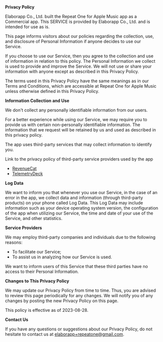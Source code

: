 **Privacy Policy**

Elaborapp Co., Ltd. built the Repeat One for Apple Music app as a Commercial app. This SERVICE is provided by Elaborapp Co., Ltd. and is intended for use as is.

This page informs visitors about our policies regarding the collection, use, and disclosure of Personal Information if anyone decides to use our Service.

If you choose to use our Service, then you agree to the collection and use of information in relation to this policy. The Personal Information we collect is used to provide and improve the Service. We will not use or share your information with anyone except as described in this Privacy Policy.

The terms used in this Privacy Policy have the same meanings as in our Terms and Conditions, which are accessible at Repeat One for Apple Music unless otherwise defined in this Privacy Policy.

**Information Collection and Use**

We don't collect any personally identifiable information from our users.

For a better experience while using our Service, we may require you to provide us with certain non-personally identifiable information. The information that we request will be retained by us and used as described in this privacy policy.

The app uses third-party services that may collect information to identify you.

Link to the privacy policy of third-party service providers used by the app

*   [RevenueCat](https://www.revenuecat.com/privacy)
*   [TelemetryDeck](https://telemetrydeck.com/privacy/)

**Log Data**

We want to inform you that whenever you use our Service, in the case of an error in the app, we collect data and information (through third-party products) on your phone called Log Data. This Log Data may include information such as your device operating system version, the configuration of the app when utilizing our Service, the time and date of your use of the Service, and other statistics.

**Service Providers**

We may employ third-party companies and individuals due to the following reasons:

*   To facilitate our Service;
*   To assist us in analyzing how our Service is used.

We want to inform users of this Service that these third parties have no access to their Personal Information.

**Changes to This Privacy Policy**

We may update our Privacy Policy from time to time. Thus, you are advised to review this page periodically for any changes. We will notify you of any changes by posting the new Privacy Policy on this page.

This policy is effective as of 2023-08-28.

**Contact Us**

If you have any questions or suggestions about our Privacy Policy, do not hesitate to contact us at elaborapp+repeatone@gmail.com.